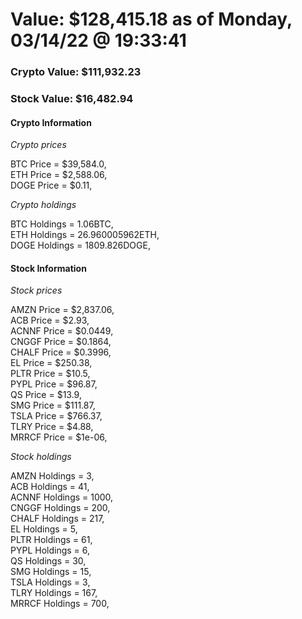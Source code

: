 # Value: $128,415.18 as of Monday, 03/14/22 @ 19:33:41 

### Crypto Value: $111,932.23

### Stock Value: $16,482.94

#### Crypto Information 
*Crypto prices* 

BTC Price = $39,584.0,  
ETH Price = $2,588.06,  
DOGE Price = $0.11,  


*Crypto holdings* 

BTC Holdings = 1.06BTC,  
ETH Holdings = 26.960005962ETH,  
DOGE Holdings = 1809.826DOGE,  


#### Stock Information 

*Stock prices* 

AMZN Price = $2,837.06,  
ACB Price = $2.93,  
ACNNF Price = $0.0449,  
CNGGF Price = $0.1864,  
CHALF Price = $0.3996,  
EL Price = $250.38,  
PLTR Price = $10.5,  
PYPL Price = $96.87,  
QS Price = $13.9,  
SMG Price = $111.87,  
TSLA Price = $766.37,  
TLRY Price = $4.88,  
MRRCF Price = $1e-06,  


*Stock holdings* 

AMZN Holdings = 3,  
ACB Holdings = 41,  
ACNNF Holdings = 1000,  
CNGGF Holdings = 200,  
CHALF Holdings = 217,  
EL Holdings = 5,  
PLTR Holdings = 61,  
PYPL Holdings = 6,  
QS Holdings = 30,  
SMG Holdings = 15,  
TSLA Holdings = 3,  
TLRY Holdings = 167,  
MRRCF Holdings = 700,  


